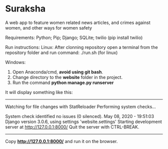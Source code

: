# Suraksha
A web app to feature women related news articles, and crimes against women, and other ways for women safety

Requirements:
Python; Pip; Django; SQLite; twilio (pip install twilio)

Run instructions:
Linux:
After clonning repository open a terminal from the repository folder and run command:
./run.sh (for linux)

Windows:
1. Open Anaconda/cmd, **avoid using git bash**. 
2. Change directory to the **website** folder in the project.
3. Run the command **python manage.py runserver**

It will display something like this:

-------------------------
Watching for file changes with StatReloader
Performing system checks...

System check identified no issues (0 silenced).
May 08, 2020 - 19:51:03
Django version 3.0.6, using settings 'website.settings'
Starting development server at http://127.0.0.1:8000/
Quit the server with CTRL-BREAK.

-------------------------
Copy **http://127.0.0.1:8000/** and run it on the browser.

